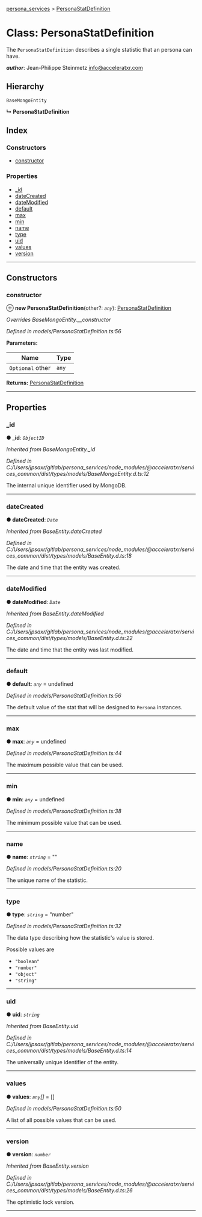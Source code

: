 [persona_services](../README.md) > [PersonaStatDefinition](../classes/personastatdefinition.md)

# Class: PersonaStatDefinition

The `PersonaStatDefinition` describes a single statistic that an persona can have.

*__author__*: Jean-Philippe Steinmetz [info@acceleratxr.com](mailto:info@acceleratxr.com)

## Hierarchy

 `BaseMongoEntity`

**↳ PersonaStatDefinition**

## Index

### Constructors

* [constructor](personastatdefinition.md#constructor)

### Properties

* [_id](personastatdefinition.md#_id)
* [dateCreated](personastatdefinition.md#datecreated)
* [dateModified](personastatdefinition.md#datemodified)
* [default](personastatdefinition.md#default)
* [max](personastatdefinition.md#max)
* [min](personastatdefinition.md#min)
* [name](personastatdefinition.md#name)
* [type](personastatdefinition.md#type)
* [uid](personastatdefinition.md#uid)
* [values](personastatdefinition.md#values)
* [version](personastatdefinition.md#version)

---

## Constructors

<a id="constructor"></a>

###  constructor

⊕ **new PersonaStatDefinition**(other?: *`any`*): [PersonaStatDefinition](personastatdefinition.md)

*Overrides BaseMongoEntity.__constructor*

*Defined in models/PersonaStatDefinition.ts:56*

**Parameters:**

| Name | Type |
| ------ | ------ |
| `Optional` other | `any` |

**Returns:** [PersonaStatDefinition](personastatdefinition.md)

___

## Properties

<a id="_id"></a>

###  _id

**● _id**: *`ObjectID`*

*Inherited from BaseMongoEntity._id*

*Defined in C:/Users/jpsaxr/gitlab/persona_services/node_modules/@acceleratxr/services_common/dist/types/models/BaseMongoEntity.d.ts:12*

The internal unique identifier used by MongoDB.

___
<a id="datecreated"></a>

###  dateCreated

**● dateCreated**: *`Date`*

*Inherited from BaseEntity.dateCreated*

*Defined in C:/Users/jpsaxr/gitlab/persona_services/node_modules/@acceleratxr/services_common/dist/types/models/BaseEntity.d.ts:18*

The date and time that the entity was created.

___
<a id="datemodified"></a>

###  dateModified

**● dateModified**: *`Date`*

*Inherited from BaseEntity.dateModified*

*Defined in C:/Users/jpsaxr/gitlab/persona_services/node_modules/@acceleratxr/services_common/dist/types/models/BaseEntity.d.ts:22*

The date and time that the entity was last modified.

___
<a id="default"></a>

###  default

**● default**: *`any`* =  undefined

*Defined in models/PersonaStatDefinition.ts:56*

The default value of the stat that will be designed to `Persona` instances.

___
<a id="max"></a>

###  max

**● max**: *`any`* =  undefined

*Defined in models/PersonaStatDefinition.ts:44*

The maximum possible value that can be used.

___
<a id="min"></a>

###  min

**● min**: *`any`* =  undefined

*Defined in models/PersonaStatDefinition.ts:38*

The minimum possible value that can be used.

___
<a id="name"></a>

###  name

**● name**: *`string`* = ""

*Defined in models/PersonaStatDefinition.ts:20*

The unique name of the statistic.

___
<a id="type"></a>

###  type

**● type**: *`string`* = "number"

*Defined in models/PersonaStatDefinition.ts:32*

The data type describing how the statistic's value is stored.

Possible values are

*   `"boolean"`
*   `"number"`
*   `"object"`
*   `"string"`

___
<a id="uid"></a>

###  uid

**● uid**: *`string`*

*Inherited from BaseEntity.uid*

*Defined in C:/Users/jpsaxr/gitlab/persona_services/node_modules/@acceleratxr/services_common/dist/types/models/BaseEntity.d.ts:14*

The universally unique identifier of the entity.

___
<a id="values"></a>

###  values

**● values**: *`any`[]* =  []

*Defined in models/PersonaStatDefinition.ts:50*

A list of all possible values that can be used.

___
<a id="version"></a>

###  version

**● version**: *`number`*

*Inherited from BaseEntity.version*

*Defined in C:/Users/jpsaxr/gitlab/persona_services/node_modules/@acceleratxr/services_common/dist/types/models/BaseEntity.d.ts:26*

The optimistic lock version.

___


